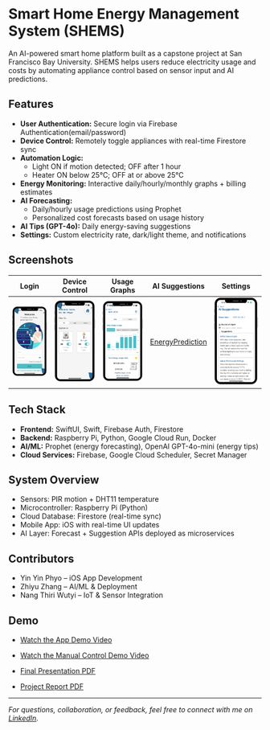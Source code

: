 # Smart Home Energy Management System (SHEMS)

An AI-powered smart home platform built as a capstone project at San Francisco Bay University. SHEMS helps users reduce electricity usage and costs by automating appliance control based on sensor input and AI predictions.

## Features

- **User Authentication:** Secure login via Firebase Authentication(email/password)
- **Device Control:** Remotely toggle appliances with real-time Firestore sync
- **Automation Logic:** 
  - Light ON if motion detected; OFF after 1 hour
  - Heater ON below 25°C; OFF at or above 25°C
- **Energy Monitoring:** Interactive daily/hourly/monthly graphs + billing estimates
- **AI Forecasting:** 
  - Daily/hourly usage predictions using Prophet
  - Personalized cost forecasts based on usage history
- **AI Tips (GPT-4o):** Daily energy-saving suggestions
- **Settings:** Custom electricity rate, dark/light theme, and notifications

## Screenshots

| Login | Device Control | Usage Graphs | AI Suggestions | Settings |
|-------|----------------|--------------|----------------|----------|
| ![Login](screens/login.png) | ![Control](screens/control.png) | ![EnergyUsage](screens/energyusage.png) | [EnergyPrediction](screens/prediction.png) | ![AI Suggestion](screens/AIsuggestion.png) | ![Settings](screens/settings.png) |

## Tech Stack

- **Frontend:** SwiftUI, Swift, Firebase Auth, Firestore
- **Backend:** Raspberry Pi, Python, Google Cloud Run, Docker
- **AI/ML:** Prophet (energy forecasting), OpenAI GPT-4o-mini (energy tips)
- **Cloud Services:** Firebase, Google Cloud Scheduler, Secret Manager

## System Overview

- Sensors: PIR motion + DHT11 temperature
- Microcontroller: Raspberry Pi (Python)
- Cloud Database: Firestore (real-time sync)
- Mobile App: iOS with real-time UI updates
- AI Layer: Forecast + Suggestion APIs deployed as microservices

## Contributors

- Yin Yin Phyo – iOS App Development
- Zhiyu Zhang – AI/ML & Deployment
- Nang Thiri Wutyi – IoT & Sensor Integration

## Demo

- [Watch the App Demo Video](#https://drive.google.com/file/d/1K_xsqd8Jy_qm3LsQVpbdLAvFwqQjHFa7/view?usp=sharing)
- [Watch the Manual Control Demo Video](#https://drive.google.com/file/d/1-WqGfIsugvhem1wIa1_q6tAOGaLLVOpU/view?usp=sharing)

- [Final Presentation PDF](#https://drive.google.com/file/d/1HbBLbjniJwaN9-qYI3LXpxDdD3W5Wwex/view?usp=sharing)
- [Project Report PDF](#https://drive.google.com/file/d/1IlSaHKCCGwuk0gvSE8nBpPDHJP8Sconk/view?usp=drive_link)

---

*For questions, collaboration, or feedback, feel free to connect with me on [LinkedIn](https://www.linkedin.com/in/yinyinphyo29).*
